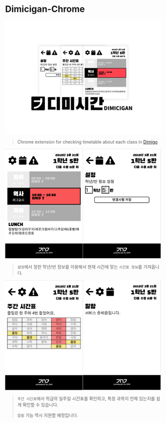 # Dimicigan-Chrome
![cover](./screenshots/cover.png)

> Chrome extension for checking timetable about each class in [Dimigo](https://dimigo.hs.kr)

<img src="./screenshots/index.png" width="50%"><img src="./screenshots/settings.png" width="50%">
> `설정`에서 정한 학년/반 정보를 이용해서 현재 시간에 맞는 `시간표 정보`를 가져옵니다.

<img src="./screenshots/weekly.png" width="50%"><img src="./screenshots/alarm.png" width="50%">
> `주간 시간표`에서 학급의 일주일 시간표를 확인하고, 특정 과목이 언제 있는지를 쉽게 확인할 수 있습니다.
> 
> `알람` 기능 역시 지원할 예정입니다.
